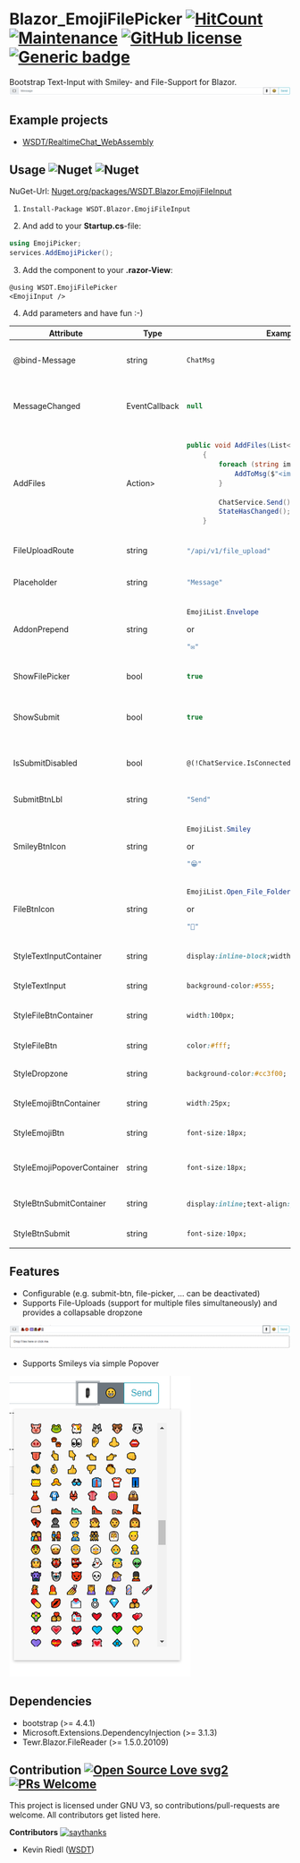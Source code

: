 # Blazor_EmojiFilePicker [![HitCount](http://hits.dwyl.com/wsdt/Blazor_EmojiFilePicker.svg)](http://hits.dwyl.com/wsdt/Blazor_EmojiFilePicker) [![Maintenance](https://img.shields.io/badge/Maintained%3F-yes-green.svg)](https://bitbucket.org/lbesson/ansi-colors) [![GitHub license](https://img.shields.io/github/license/wsdt/Blazor_EmojiFilePicker.svg)](https://github.com/wsdt/Blazor_EmojiFilePicker/blob/master/LICENSE) [![Generic badge](https://img.shields.io/badge/Made%20for-Blazor-blueviolet)](https://dotnet.microsoft.com/apps/aspnet/web-apps/blazor) 

Bootstrap Text-Input with Smiley- and File-Support for Blazor.
![Regular Input](https://github.com/wsdt/Blazor_EmojiFilePicker/blob/master/docs/img/InputView.PNG "Regular Input")

## Example projects 
* [WSDT/RealtimeChat_WebAssembly](https://github.com/wsdt/RealtimeChat_WebAssembly)

## Usage ![Nuget](https://img.shields.io/nuget/v/wsdt.blazor.emojifileinput?style=plastic) ![Nuget](https://img.shields.io/nuget/dt/WSDT.Blazor.EmojiFileInput)
NuGet-Url: [Nuget.org/packages/WSDT.Blazor.EmojiFileInput](https://www.nuget.org/packages/wsdt.blazor.emojifileinput/)

1. `Install-Package WSDT.Blazor.EmojiFileInput`

2. And add to your **Startup.cs**-file:
```csharp
using EmojiPicker;
services.AddEmojiPicker();
```

3. Add the component to your **.razor-View**:
```cshtml
@using WSDT.EmojiFilePicker
<EmojiInput />
```

4. Add parameters and have fun :-)

<table style="width:100%;">
<thead>
<tr>
<th>Attribute</th>
<th>Type</th>
<th>Example</th>
<th>Usage</th>
</tr>
</thead>
<tbody>
<tr>
  <td>@bind-Message</td>
<td>string</td>
<td>
  
  ```csharp 
  ChatMsg
  ```
  </td>
<td>Binds value of input-field to your outer model for validation, form-submission, ...</td>
</tr>
<tr>
  <td>MessageChanged</td>
<td>EventCallback<string></td>
<td>
  
  ```csharp 
  null
  ```
  </td>
<td>Overwrite default onMessageChanged-Callback. Basically just needed for binding.</td>
</tr>
<tr>
  <td>AddFiles</td>
<td>Action<List<string>></td>
<td>
  
```csharp
public void AddFiles(List<string> imgUris)
    {
        foreach (string imgUri in imgUris) {
            AddToMsg($"<img src='{imgUri}' />");
        }

        ChatService.Send();
        StateHasChanged();
    }
```
</td>
<td>Receive the links to uploaded files as List. Files are uploaded to the provided FileUploadRoute. In case you expect images to be uploaded you could e.g. add them to your view.
</td>
</tr>
<tr>
<td>FileUploadRoute</td>
<td>string</td>
<td>
  
  ```csharp 
  "/api/v1/file_upload"
  ```
  </td>
<td>Defines the local route to save uploaded files.</td>
</tr>
<tr>
<td>Placeholder</td>
<td>string</td>
<td>
  
  ```csharp 
  "Message"
  ```
  </td>
<td>Defines the placeholder for your text-input.</td>
</tr>
<tr>
<td>AddonPrepend</td>
<td>string</td>
<td>
  
  ```csharp  
  EmojiList.Envelope
  ``` 
  or 
  ```csharp 
  "✉"
  ```
  </td>
<td>Defines the Prepend-Addon for the bootstrap input.</td>
</tr>
<tr>
<td>ShowFilePicker</td>
<td>bool</td>
<td>
  
  ```csharp 
  true
  ```
  </td>
<td>Should file-picker-Button and Dropzone be enabled?</td>
</tr>
<tr>
<td>ShowSubmit</td>
<td>bool</td>
<td> 
  
  ```csharp 
  true
  ```
  </td>
<td>Displays a regular submit-Btn. No callback is required as this component is not nested by a form.</td>
</tr>
<tr>
<td>IsSubmitDisabled</td>
<td>bool</td>
<td>
  
  ```cshtml 
  @(!ChatService.IsConnected())
  ```
  </td>
<td>If Submit-Btn is shown, then this property en- or disables the button.</td>
</tr>
<tr>
<td>SubmitBtnLbl</td>
<td>string</td>
<td> 
  
  ```csharp 
  "Send"
  ```
  </td>
<td>Sets the Submit-Label, if the button is shown.</td>
</tr>
<tr>
<td>SmileyBtnIcon</td>
<td>string</td>
<td>
  
  ```csharp 
  EmojiList.Smiley
  ``` 
  or 
  ```csharp 
  "😁"
  ```
  </td>
<td>Defines the smiley-button icon.</td>
</tr>
<tr>
<td>FileBtnIcon</td>
<td>string</td>
<td>
  
  ```csharp 
  EmojiList.Open_File_Folder
  ``` 
  or 
  ```csharp 
  "📎"
  ```
  </td>
<td>Defines the file-button icon.</td>
</tr>
<tr>
<td>StyleTextInputContainer</td>
<td>string</td>
<td>
  
  ```css
  display:inline-block;width:50px;
  ```
  </td>
<td>Defines inline-style for the surrounding div of our text-input.</td>
</tr>
<tr>
<td>StyleTextInput</td>
<td>string</td>
<td>
  
  ```css 
  background-color:#555; 
  ```
  </td>
<td>Defines inline-style of our text-input.</td>
</tr>
<tr>
<td>StyleFileBtnContainer</td>
<td>string</td>
<td>
  
  ```css 
  width:100px;
  ```
  </td>
<td>Defines inline-style of the surrounding div of the file-button.</td>
</tr>
<tr>
<td>StyleFileBtn</td>
<td>string</td>
<td>
  
  ```css 
  color:#fff;
  ```
  </td>
<td>Defines inline-style of our file-button.</td>
</tr>
<tr>
<td>StyleDropzone</td>
<td>string</td>
<td>
  
  ```css 
  background-color:#cc3f00;
  ```
  </td>
<td>Defines inline-style of our file-dropzone.</td>
</tr>
<tr>
<td>StyleEmojiBtnContainer</td>
<td>string</td>
<td>
  
  ```css 
  width:25px;
  ```
  </td>
<td>Defines inline-style of the surrounding div of our emoji-button.</td>
</tr>
<tr>
<td>StyleEmojiBtn</td>
<td>string</td>
<td>
  
  ```css 
  font-size:18px;
  ```
  </td>
<td>Defines inline-style of our emoji-button.</td>
</tr>
<tr>
<td>StyleEmojiPopoverContainer</td>
<td>string</td>
<td>
  
  ```css 
  font-size:18px;
  ```
  </td>
<td>Defines inline-style of the surrounding div of our smiley-popover.</td>
</tr>
<tr>
<td>StyleBtnSubmitContainer</td>
<td>string</td>
<td>
  
  ```css 
  display:inline;text-align:justify;
  ```
  </td>
<td>Defines inline-style of the surrounding div of our submit-button.</td>
</tr>
<tr>
<td>StyleBtnSubmit</td>
<td>string</td>
<td>
  
  ```css 
  font-size:10px;
  ```
  </td>
<td>Defines inline-style of our submit-button.</td>
</tr>
</tbody>
</table>


## Features
* Configurable (e.g. submit-btn, file-picker, ... can be deactivated)
* Supports File-Uploads (support for multiple files simultaneously) and provides a collapsable dropzone

![Dropzone_Images](https://github.com/wsdt/Blazor_EmojiFilePicker/blob/master/docs/img/Dropzone_Smileys.PNG "Dropzone - Images")

* Supports Smileys via simple Popover

![Emoji_Picker](https://github.com/wsdt/Blazor_EmojiFilePicker/blob/master/docs/img/SmileyPicker.png "Emoji Picker")

## Dependencies
* bootstrap (>= 4.4.1)
* Microsoft.Extensions.DependencyInjection (>= 3.1.3)
* Tewr.Blazor.FileReader (>= 1.5.0.20109)


## Contribution [![Open Source Love svg2](https://badges.frapsoft.com/os/v2/open-source.svg?v=103)](https://github.com/ellerbrock/open-source-badges/) [![PRs Welcome](https://img.shields.io/badge/PRs-welcome-brightgreen.svg?style=flat-square)](http://makeapullrequest.com)

This project is licensed under GNU V3, so contributions/pull-requests are welcome. All contributors get listed here. 

**Contributors** [![saythanks](https://img.shields.io/badge/say-thanks-ff69b4.svg)](https://saythanks.io/to/kennethreitz)
- Kevin Riedl ([WSDT](https://github.com/wsdt))
